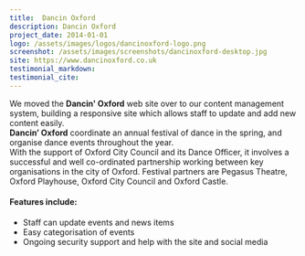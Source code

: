 ```yaml
---
title:  Dancin Oxford
description: Dancin Oxford
project_date: 2014-01-01
logo: /assets/images/logos/dancinoxford-logo.png
screenshot: /assets/images/screenshots/dancinoxford-desktop.jpg
site: https://www.dancinoxford.co.uk
testimonial_markdown: 
testimonial_cite: 
---
```


We moved the **Dancin' Oxford** web site over to our content management system, building a responsive site which allows staff to update and add new content easily.  
**Dancin’ Oxford** coordinate an annual festival of dance in the spring, and organise dance events throughout the year.  
With the support of Oxford City Council and its Dance Officer, it involves a successful and well co-ordinated partnership working between key organisations in the city of Oxford. Festival partners are Pegasus Theatre, Oxford Playhouse, Oxford City Council and Oxford Castle.  

<h4>Features include:</h4>
<ul class="list-group">
<li class="list-group-item">Staff can update events and news items</li>
<li class="list-group-item">Easy categorisation of events</li>
<li class="list-group-item">Ongoing security support and help with the site and social media</li>
</ul>